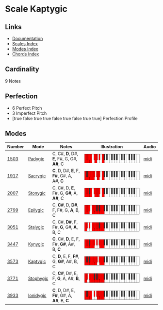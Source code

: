 # Scale Kaptygic

## Links

- [Documentation](index.md)
- [Scales Index](Scales.md)
- [Modes Index](Modes.md)
- [Chords Index](Chords.md)

## Cardinality

9 Notes

## Perfection

- 6 Perfect Pitch
- 3 Imperfect Pitch
- [true false true true false true false true true] Perfection Profile

## Modes

| Number | Mode | Notes | Illustration | Audio |
|--------|------|-------|--------------|-------|
| [1503](https://ianring.com/musictheory/scales/1503) | [Padygic](ModePadygic.md) | C, C#, **D**, D#, **E**, F#, G, G#, **A#**, C | ![CNaturalPadygic](ModeCNaturalPadygic.png) | [midi](https://github.com/edipermadi/music/blob/main/docs/ModeCNaturalPadygic.mid?raw=true) | 
| [1917](https://ianring.com/musictheory/scales/1917) | [Sacrygic](ModeSacrygic.md) | **C**, D, D#, **E**, F, **F#**, G#, A, A#, **C** | ![CNaturalSacrygic](ModeCNaturalSacrygic.png) | [midi](https://github.com/edipermadi/music/blob/main/docs/ModeCNaturalSacrygic.mid?raw=true) | 
| [2007](https://ianring.com/musictheory/scales/2007) | [Stonygic](ModeStonygic.md) | C, C#, D, **E**, F#, G, **G#**, A, **A#**, C | ![CNaturalStonygic](ModeCNaturalStonygic.png) | [midi](https://github.com/edipermadi/music/blob/main/docs/ModeCNaturalStonygic.mid?raw=true) | 
| [2799](https://ianring.com/musictheory/scales/2799) | [Epilygic](ModeEpilygic.md) | C, **C#**, D, **D#**, F, F#, G, **A**, B, C | ![CNaturalEpilygic](ModeCNaturalEpilygic.png) | [midi](https://github.com/edipermadi/music/blob/main/docs/ModeCNaturalEpilygic.mid?raw=true) | 
| [3051](https://ianring.com/musictheory/scales/3051) | [Stalygic](ModeStalygic.md) | C, C#, **D#**, F, F#, **G**, G#, **A**, B, C | ![CNaturalStalygic](ModeCNaturalStalygic.png) | [midi](https://github.com/edipermadi/music/blob/main/docs/ModeCNaturalStalygic.mid?raw=true) | 
| [3447](https://ianring.com/musictheory/scales/3447) | [Kynygic](ModeKynygic.md) | **C**, C#, **D**, E, F, F#, **G#**, A#, B, **C** | ![CNaturalKynygic](ModeCNaturalKynygic.png) | [midi](https://github.com/edipermadi/music/blob/main/docs/ModeCNaturalKynygic.mid?raw=true) | 
| [3573](https://ianring.com/musictheory/scales/3573) | [Kaptygic](ModeKaptygic.md) | C, **D**, E, F, **F#**, G, **G#**, A#, B, C | ![CNaturalKaptygic](ModeCNaturalKaptygic.png) | [midi](https://github.com/edipermadi/music/blob/main/docs/ModeCNaturalKaptygic.mid?raw=true) | 
| [3771](https://ianring.com/musictheory/scales/3771) | [Stophygic](ModeStophygic.md) | C, **C#**, D#, E, F, **G**, A, A#, **B**, C | ![CNaturalStophygic](ModeCNaturalStophygic.png) | [midi](https://github.com/edipermadi/music/blob/main/docs/ModeCNaturalStophygic.mid?raw=true) | 
| [3933](https://ianring.com/musictheory/scales/3933) | [Ionidygic](ModeIonidygic.md) | **C**, D, D#, E, **F#**, G#, A, **A#**, B, **C** | ![CNaturalIonidygic](ModeCNaturalIonidygic.png) | [midi](https://github.com/edipermadi/music/blob/main/docs/ModeCNaturalIonidygic.mid?raw=true) | 
